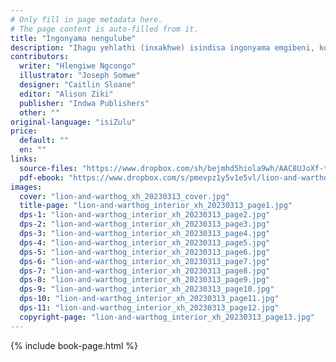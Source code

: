 ```yaml
---
# Only fill in page metadata here.
# The page content is auto-filled from it.
title: "Ingonyama nengulube"
description: "Ihagu yehlathi (inxakhwe) isindisa ingonyama emgibeni, kodwa ingonyama engenambulelo suke yafuna ukuyitya ihagu yehlathi. Ngethamsanqa ibuzi elihlakaniphileyo libe necebo, laza layisindisa kwangoko ihagu yehlathi!"
contributors:
  writer: "Hlengiwe Ngcongo"
  illustrator: "Joseph Somwe"
  designer: "Caitlin Sloane"
  editor: "Alison Ziki"
  publisher: "Indwa Publishers"
  other: ""
original-language: "isiZulu"
price:
  default: ""
  en: ""
links:
  source-files: "https://www.dropbox.com/sh/bejmhd5hiola9wh/AAC8UJoXf-trqTSCzqBUErsza?dl=0"
  pdf-ebook: "https://www.dropbox.com/s/pmevpz1y5v1e5vl/lion-and-warthog_xh_20230313.pdf?dl=0"
images:
  cover: "lion-and-warthog_xh_20230313_cover.jpg"
  title-page: "lion-and-warthog_interior_xh_20230313_page1.jpg"
  dps-1: "lion-and-warthog_interior_xh_20230313_page2.jpg"
  dps-2: "lion-and-warthog_interior_xh_20230313_page3.jpg"
  dps-3: "lion-and-warthog_interior_xh_20230313_page4.jpg"
  dps-4: "lion-and-warthog_interior_xh_20230313_page5.jpg"
  dps-5: "lion-and-warthog_interior_xh_20230313_page6.jpg"
  dps-6: "lion-and-warthog_interior_xh_20230313_page7.jpg"
  dps-7: "lion-and-warthog_interior_xh_20230313_page8.jpg"
  dps-8: "lion-and-warthog_interior_xh_20230313_page9.jpg"
  dps-9: "lion-and-warthog_interior_xh_20230313_page10.jpg"
  dps-10: "lion-and-warthog_interior_xh_20230313_page11.jpg"
  dps-11: "lion-and-warthog_interior_xh_20230313_page12.jpg"
  copyright-page: "lion-and-warthog_interior_xh_20230313_page13.jpg"
---
```


{% include book-page.html %}
